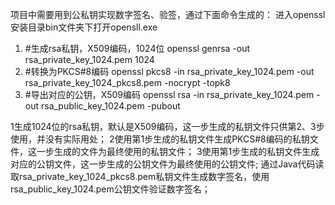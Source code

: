
项目中需要用到公私钥实现数字签名、验签，通过下面命令生成的：
进入openssl安装目录bin文件夹下打开opensll.exe

1. #生成rsa私钥，X509编码，1024位
openssl genrsa -out rsa_private_key_1024.pem 1024 
2. #转换为PKCS#8编码
openssl pkcs8 -in rsa_private_key_1024.pem -out rsa_private_key_1024_pkcs8.pem -nocrypt -topk8 
3. #导出对应的公钥，X509编码
openssl rsa -in rsa_private_key_1024.pem -out rsa_public_key_1024.pem -pubout 

1生成1024位的rsa私钥，默认是X509编码，这一步生成的私钥文件只供第2、3步使用，并没有实际用处；
2使用第1步生成的私钥文件生成PKCS#8编码的私钥文件，这一步生成的文件为最终使用的私钥文件；
3使用第1步生成的私钥文件生成对应的公钥文件，这一步生成的公钥文件为最终使用的公钥文件;
通过Java代码读取rsa_private_key_1024_pkcs8.pem私钥文件生成数字签名，使用rsa_public_key_1024.pem公钥文件验证数字签名；
